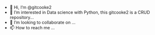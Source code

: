 - 👋 Hi, I’m @gitcooke2
- 👀 I’m interested in Data science with Python, this gitcooke2 is a CRUD repository...
- 💞️ I’m looking to collaborate on ...
- 📫 How to reach me ...

<!---
gitcooke2/gitcooke2 is a ✨ special ✨ repository because its `README.md` (this file) appears on your GitHub profile.
You can click the Preview link to take a look at your changes.
--->
